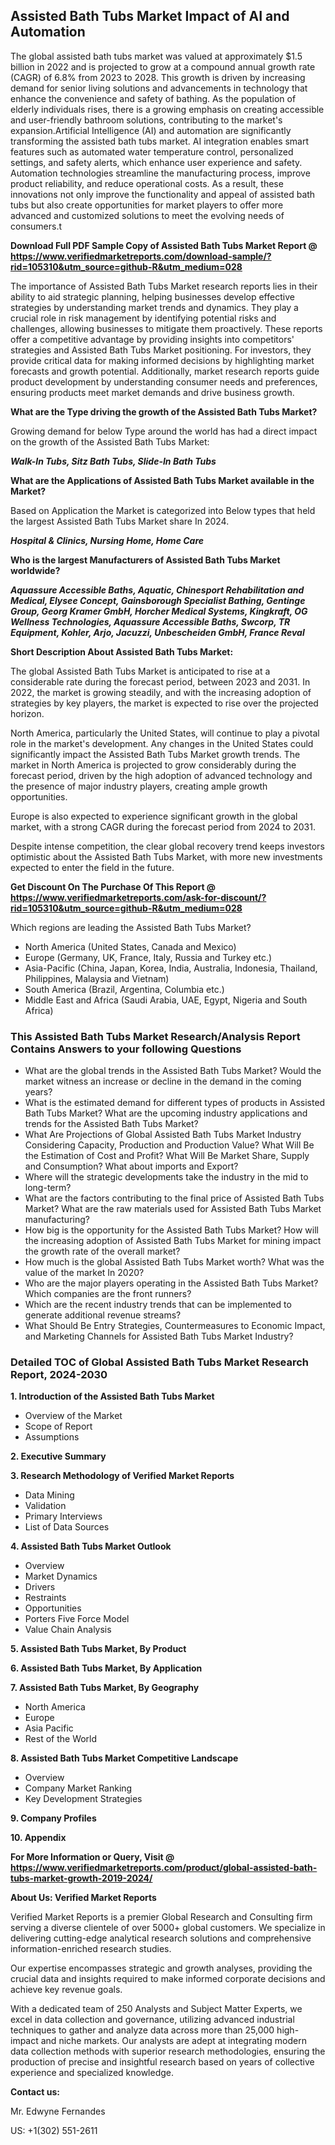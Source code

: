 <h2>Assisted Bath Tubs Market Impact of AI and Automation</h2>The global assisted bath tubs market was valued at approximately $1.5 billion in 2022 and is projected to grow at a compound annual growth rate (CAGR) of 6.8% from 2023 to 2028. This growth is driven by increasing demand for senior living solutions and advancements in technology that enhance the convenience and safety of bathing. As the population of elderly individuals rises, there is a growing emphasis on creating accessible and user-friendly bathroom solutions, contributing to the market's expansion.Artificial Intelligence (AI) and automation are significantly transforming the assisted bath tubs market. AI integration enables smart features such as automated water temperature control, personalized settings, and safety alerts, which enhance user experience and safety. Automation technologies streamline the manufacturing process, improve product reliability, and reduce operational costs. As a result, these innovations not only improve the functionality and appeal of assisted bath tubs but also create opportunities for market players to offer more advanced and customized solutions to meet the evolving needs of consumers.t</p><p id="" class=""><strong>Download Full PDF Sample Copy of Assisted Bath Tubs Market Report @ <a href="https://www.verifiedmarketreports.com/download-sample/?rid=105310&utm_source=github-R&utm_medium=028" target="_blank">https://www.verifiedmarketreports.com/download-sample/?rid=105310&utm_source=github-R&utm_medium=028</a></strong></p><p>The importance of&nbsp;Assisted Bath Tubs Market research reports lies in their ability to aid strategic planning, helping businesses develop effective strategies by understanding market trends and dynamics. They play a crucial role in risk management by identifying potential risks and challenges, allowing businesses to mitigate them proactively. These reports offer a competitive advantage by providing insights into competitors' strategies and Assisted Bath Tubs Market positioning. For investors, they provide critical data for making informed decisions by highlighting market forecasts and growth potential. Additionally, market research reports guide product development by understanding consumer needs and preferences, ensuring products meet market demands and drive business growth.</p><p><strong>What are the&nbsp;Type driving the growth of the Assisted Bath Tubs Market?</strong></p><p id="" class="">Growing demand for below Type around the world has had a direct impact on the growth of the Assisted Bath Tubs Market:</p><em><strong>Walk-In Tubs, Sitz Bath Tubs, Slide-In Bath Tubs</strong></em></p><strong>What are the&nbsp;Applications&nbsp;of Assisted Bath Tubs Market available in the Market?</strong></p><p id="" class="">Based on Application the Market is categorized into Below types that held the largest Assisted Bath Tubs Market share In 2024.</p><em><strong>Hospital & Clinics, Nursing Home, Home Care</strong></em></p><strong>Who is the largest Manufacturers of Assisted Bath Tubs Market worldwide?</strong></p><p><em><strong>Aquassure Accessible Baths, Aquatic, Chinesport Rehabilitation and Medical, Elysee Concept, Gainsborough Specialist Bathing, Gentinge Group, Georg Kramer GmbH, Horcher Medical Systems, Kingkraft, OG Wellness Technologies, Aquassure Accessible Baths, Swcorp, TR Equipment, Kohler, Arjo, Jacuzzi, Unbescheiden GmbH, France Reval</strong></em></p><p id="" class=""><strong>Short Description About Assisted Bath Tubs Market:</strong></p><p>The global Assisted Bath Tubs Market is anticipated to rise at a considerable rate during the forecast period, between 2023 and 2031. In 2022, the market is growing steadily, and with the increasing adoption of strategies by key players, the market is expected to rise over the projected horizon.</p><p>North America, particularly the United States, will continue to play a pivotal role in the market's development. Any changes in the United States could significantly impact the Assisted Bath Tubs Market growth trends. The market in North America is projected to grow considerably during the forecast period, driven by the high adoption of advanced technology and the presence of major industry players, creating ample growth opportunities.</p><p>Europe is also expected to experience significant growth in the global market, with a strong CAGR during the forecast period from 2024 to 2031.</p><p>Despite intense competition, the clear global recovery trend keeps investors optimistic about the Assisted Bath Tubs Market, with more new investments expected to enter the field in the future.</p><p id="" class=""><strong>Get Discount On The Purchase Of This Report @ <a href="https://www.verifiedmarketreports.com/ask-for-discount/?rid=105310&utm_source=github-R&utm_medium=028" target="_blank">https://www.verifiedmarketreports.com/ask-for-discount/?rid=105310&utm_source=github-R&utm_medium=028</a></strong></p>Which regions are leading the Assisted Bath Tubs Market?</p><ul><li>North America (United States, Canada and Mexico)</li><li>Europe (Germany, UK, France, Italy, Russia and Turkey etc.)</li><li>Asia-Pacific (China, Japan, Korea, India, Australia, Indonesia, Thailand, Philippines, Malaysia and Vietnam)</li><li>South America (Brazil, Argentina, Columbia etc.)</li><li>Middle East and Africa (Saudi Arabia, UAE, Egypt, Nigeria and South Africa)</li></ul><h3 id="" class="">This Assisted Bath Tubs Market Research/Analysis Report Contains Answers to your following Questions</h3><ul><li>What are the global trends in the Assisted Bath Tubs Market? Would the market witness an increase or decline in the demand in the coming years?</li><li>What is the estimated demand for different types of products in Assisted Bath Tubs Market? What are the upcoming industry applications and trends for the Assisted Bath Tubs Market?</li><li>What Are Projections of Global Assisted Bath Tubs Market Industry Considering Capacity, Production and Production Value? What Will Be the Estimation of Cost and Profit? What Will Be Market Share, Supply and Consumption? What about imports and Export?</li><li>Where will the strategic developments take the industry in the mid to long-term?</li><li>What are the factors contributing to the final price of Assisted Bath Tubs Market? What are the raw materials used for Assisted Bath Tubs Market manufacturing?</li><li>How big is the opportunity for the Assisted Bath Tubs Market? How will the increasing adoption of Assisted Bath Tubs Market for mining impact the growth rate of the overall market?</li><li>How much is the global Assisted Bath Tubs Market worth? What was the value of the market In 2020?</li><li>Who are the major players operating in the Assisted Bath Tubs Market? Which companies are the front runners?</li><li>Which are the recent industry trends that can be implemented to generate additional revenue streams?</li><li>What Should Be Entry Strategies, Countermeasures to Economic Impact, and Marketing Channels for Assisted Bath Tubs Market Industry?</li></ul><h3 id="" class="">Detailed TOC of Global Assisted Bath Tubs Market Research Report, 2024-2030</h3><p id="" class=""><strong>1. Introduction of the Assisted Bath Tubs Market</strong></p><ul><li>Overview of the Market</li><li>Scope of Report</li><li>Assumptions</li></ul><p id="" class=""><strong>2. Executive Summary</strong></p><p id="" class=""><strong>3. Research Methodology of Verified Market Reports</strong></p><ul><li>Data Mining</li><li>Validation</li><li>Primary Interviews</li><li>List of Data Sources</li></ul><p id="" class=""><strong>4. Assisted Bath Tubs Market Outlook</strong></p><ul><li>Overview</li><li>Market Dynamics</li><li>Drivers</li><li>Restraints</li><li>Opportunities</li><li>Porters Five Force Model</li><li>Value Chain Analysis</li></ul><p id="" class=""><strong>5. Assisted Bath Tubs Market, By Product</strong></p><p id="" class=""><strong>6. Assisted Bath Tubs Market, By Application</strong></p><p id="" class=""><strong>7. Assisted Bath Tubs Market, By Geography</strong></p><ul><li>North America</li><li>Europe</li><li>Asia Pacific</li><li>Rest of the World</li></ul><p id="" class=""><strong>8. Assisted Bath Tubs Market Competitive Landscape</strong></p><ul><li>Overview</li><li>Company Market Ranking</li><li>Key Development Strategies</li></ul><p id="" class=""><strong>9. Company Profiles</strong></p><p id="" class=""><strong>10. Appendix</strong></p><p id="" class=""><strong>For More Information or Query, Visit @ <a href="https://www.verifiedmarketreports.com/product/global-assisted-bath-tubs-market-growth-2019-2024/" target="_blank">https://www.verifiedmarketreports.com/product/global-assisted-bath-tubs-market-growth-2019-2024/</a></strong></p><p id="" class=""><strong>About Us: Verified Market Reports</strong></p><p id="" class="">Verified Market Reports is a premier Global Research and Consulting firm serving a diverse clientele of over 5000+ global customers. We specialize in delivering cutting-edge analytical research solutions and comprehensive information-enriched research studies.</p><p id="" class="">Our expertise encompasses strategic and growth analyses, providing the crucial data and insights required to make informed corporate decisions and achieve key revenue goals.</p><p id="" class="">With a dedicated team of 250 Analysts and Subject Matter Experts, we excel in data collection and governance, utilizing advanced industrial techniques to gather and analyze data across more than 25,000 high-impact and niche markets. Our analysts are adept at integrating modern data collection methods with superior research methodologies, ensuring the production of precise and insightful research based on years of collective experience and specialized knowledge.</p><p id="" class=""><strong>Contact us:</strong></p><p id="" class="">Mr. Edwyne Fernandes</p><p id="" class="">US: +1(302) 551-2611</p>